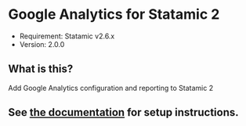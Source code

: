 # Google Analytics for Statamic 2
- Requirement: Statamic v2.6.x
- Version: 2.0.0

## What is this?
Add Google Analytics configuration and reporting to Statamic 2

## See [the documentation](https://statamic.com/marketplace/addons/google-analytics/docs) for setup instructions.
